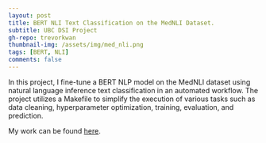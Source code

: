 ```yaml
---
layout: post
title: BERT NLI Text Classification on the MedNLI Dataset. 
subtitle: UBC DSI Project
gh-repo: trevorkwan
thumbnail-img: /assets/img/med_nli.png
tags: [BERT, NLI]
comments: false
---
```


In this project, I fine-tune a BERT NLP model on the MedNLI dataset using natural language inference text classification in an automated workflow. The project utilizes a Makefile to simplify the execution of various tasks such as data cleaning, hyperparameter optimization, training, evaluation, and prediction.

My work can be found [here](https://github.com/trevorkwan/MedNLI-BERT-Text-Classification).
